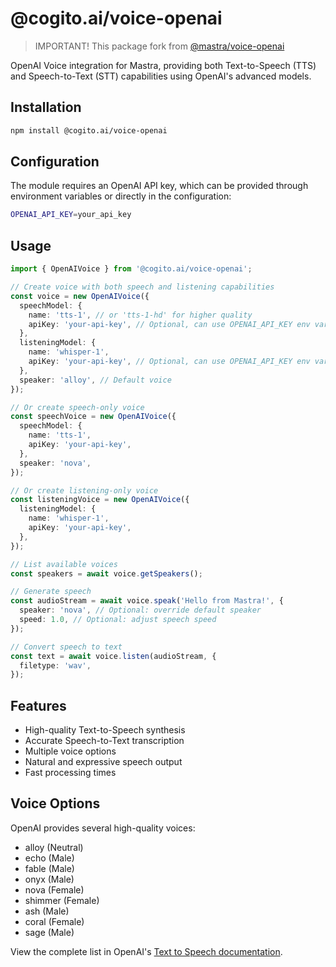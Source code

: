 # @cogito.ai/voice-openai

> IMPORTANT! This package fork from [@mastra/voice-openai](https://github.com/mastra-ai/mastra/tree/main/voice/openai)

OpenAI Voice integration for Mastra, providing both Text-to-Speech (TTS) and Speech-to-Text (STT) capabilities using OpenAI's advanced models.

## Installation

```bash
npm install @cogito.ai/voice-openai
```

## Configuration

The module requires an OpenAI API key, which can be provided through environment variables or directly in the configuration:

```bash
OPENAI_API_KEY=your_api_key
```

## Usage

```typescript
import { OpenAIVoice } from '@cogito.ai/voice-openai';

// Create voice with both speech and listening capabilities
const voice = new OpenAIVoice({
  speechModel: {
    name: 'tts-1', // or 'tts-1-hd' for higher quality
    apiKey: 'your-api-key', // Optional, can use OPENAI_API_KEY env var
  },
  listeningModel: {
    name: 'whisper-1',
    apiKey: 'your-api-key', // Optional, can use OPENAI_API_KEY env var
  },
  speaker: 'alloy', // Default voice
});

// Or create speech-only voice
const speechVoice = new OpenAIVoice({
  speechModel: {
    name: 'tts-1',
    apiKey: 'your-api-key',
  },
  speaker: 'nova',
});

// Or create listening-only voice
const listeningVoice = new OpenAIVoice({
  listeningModel: {
    name: 'whisper-1',
    apiKey: 'your-api-key',
  },
});

// List available voices
const speakers = await voice.getSpeakers();

// Generate speech
const audioStream = await voice.speak('Hello from Mastra!', {
  speaker: 'nova', // Optional: override default speaker
  speed: 1.0, // Optional: adjust speech speed
});

// Convert speech to text
const text = await voice.listen(audioStream, {
  filetype: 'wav',
});
```

## Features

- High-quality Text-to-Speech synthesis
- Accurate Speech-to-Text transcription
- Multiple voice options
- Natural and expressive speech output
- Fast processing times

## Voice Options

OpenAI provides several high-quality voices:

- alloy (Neutral)
- echo (Male)
- fable (Male)
- onyx (Male)
- nova (Female)
- shimmer (Female)
- ash (Male)
- coral (Female)
- sage (Male)

View the complete list in OpenAI's [Text to Speech documentation](https://platform.openai.com/docs/guides/text-to-speech).
